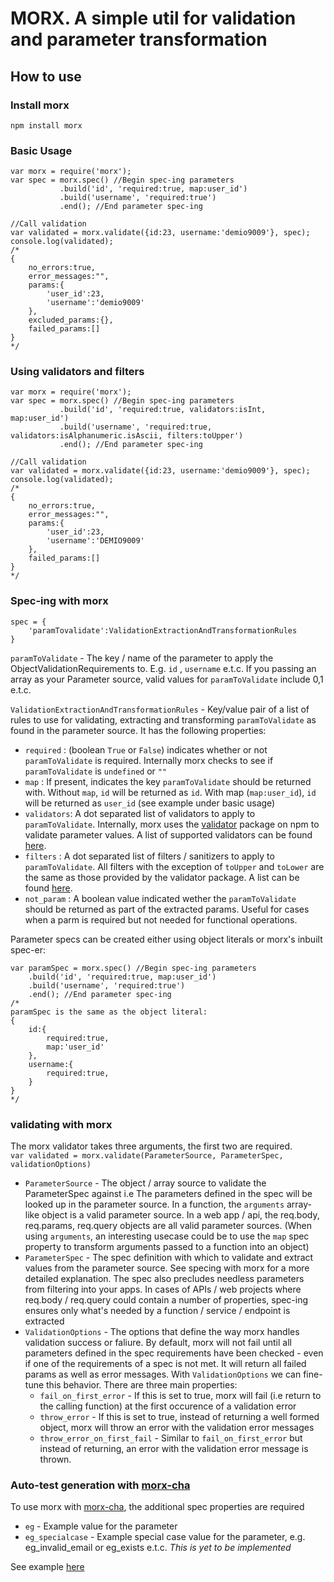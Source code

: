 # MORX. A simple util for validation and parameter transformation

## How to use

### Install morx
`npm install morx`

### Basic Usage
```
var morx = require('morx');
var spec = morx.spec() //Begin spec-ing parameters
           .build('id', 'required:true, map:user_id')
           .build('username', 'required:true')
           .end(); //End parameter spec-ing

//Call validation
var validated = morx.validate({id:23, username:'demio9009'}, spec);
console.log(validated);
/*
{
    no_errors:true,
    error_messages:"",
    params:{
        'user_id':23,
        'username':'demio9009'
    },
    excluded_params:{},
    failed_params:[]
}
*/
```

### Using validators and filters
```
var morx = require('morx');
var spec = morx.spec() //Begin spec-ing parameters
           .build('id', 'required:true, validators:isInt, map:user_id')
           .build('username', 'required:true, validators:isAlphanumeric.isAscii, filters:toUpper')
           .end(); //End parameter spec-ing

//Call validation
var validated = morx.validate({id:23, username:'demio9009'}, spec);
console.log(validated);
/*
{
    no_errors:true,
    error_messages:"",
    params:{
        'user_id':23,
        'username':'DEMIO9009'
    },
    failed_params:[]
}
*/
```

### Spec-ing with morx
```
spec = {
    'paramTovalidate':ValidationExtractionAndTransformationRules
}
```
`paramToValidate` - The key / name of the parameter to apply the ObjectValidationRequirements to. E.g. `id` , `username` e.t.c. If you passing an array as your Parameter source, valid values for `paramToValidate` include 0,1 e.t.c.

`ValidationExtractionAndTransformationRules` - Key/value pair of a list of rules to use for validating, extracting and transforming `paramToValidate` as found in the parameter source. It has the following properties:

* `required` : (boolean `True` or `False`) indicates whether or not `paramToValidate` is required. Internally morx checks to see if `paramToValidate` is `undefined` or `""`
* `map` : If present, indicates the key `paramToValidate` should be returned with. Without `map`, `id` will be returned as `id`. With map (`map:user_id`), `id` will be returned as `user_id` (see example under basic usage)
* `validators`: A dot separated list of validators to apply to `paramToValidate`. Internally, morx uses the [validator](https://www.npmjs.com/package/validator) package on npm to validate parameter values. A list of supported validators can be found [here](https://www.npmjs.com/package/validator#validators). 
* `filters` : A dot separated list of filters / sanitizers to apply to `paramToValidate`. All filters with the exception of `toUpper` and `toLower` are the same as those provided by the validator package. A list can be found [here](https://www.npmjs.com/package/validator#sanitizers). 
* `not_param` : A boolean value indicated wether the `paramToValidate` should be returned as part of the extracted params. Useful for cases when a parm is required but not needed for functional operations. 

Parameter specs can be created either using object literals or morx's inbuilt spec-er:
```
var paramSpec = morx.spec() //Begin spec-ing parameters
    .build('id', 'required:true, map:user_id')
    .build('username', 'required:true')
    .end(); //End parameter spec-ing
/*
paramSpec is the same as the object literal:
{
    id:{
        required:true,
        map:'user_id'
    },
    username:{
        required:true,
    }
}
*/
```

### validating with morx

The morx validator takes three arguments, the first two are required.  
`var validated = morx.validate(ParameterSource, ParameterSpec, validationOptions)`

* `ParameterSource` - The object / array source to validate the ParameterSpec against i.e The parameters defined in the spec will be looked up in the parameter source. In a function, the `arguments` array-like object is a valid parameter source. In a web app / api, the req.body, req.params, req.query objects are all valid parameter sources. (When using `arguments`, an interesting usecase could be to use the `map` spec property to transform arguments passed to a function into an object)
* `ParameterSpec` - The spec definition with which to validate and extract values from the parameter source. See specing with morx for a more detailed explanation. The spec also precludes needless parameters from filtering into your apps. In cases of APIs / web projects where req.body / req.query could contain a number of properties, spec-ing ensures only what's needed by a function / service / endpoint is extracted
* `ValidationOptions` - The options that define the way morx handles validation success or faliure. By default, morx will not fail until all parameters defined in the spec requirements have been checked - even if one of the requirements of a spec is not met. It will return all failed params as well as error messages. With `ValidationOptions` we can fine-tune this behavior. There are three main properties:
    * `fail_on_first_error` - If this is set to true, morx will fail (i.e return to the calling function) at the first occurence of a validation error
    * `throw_error` - If this is set to true, instead of returning a well formed object, morx will throw an error with the validation error messages
    * `throw_error_on_first_fail` - Similar to `fail_on_first_error` but instead of returning, an error with the validation error message is thrown.

### Auto-test generation with [morx-cha](https://www.npmjs.com/package/morx-cha)

To use morx with [morx-cha](https://www.npmjs.com/package/morx-cha), the additional spec properties are required

* `eg` - Example value for the parameter
* `eg_specialcase` - Example special case value for the parameter, e.g. eg_invalid_email or eg_exists e.t.c. _This is yet to be implemented_

See example [here](https://github.com/4y0/morxcha/tree/master/examples)

